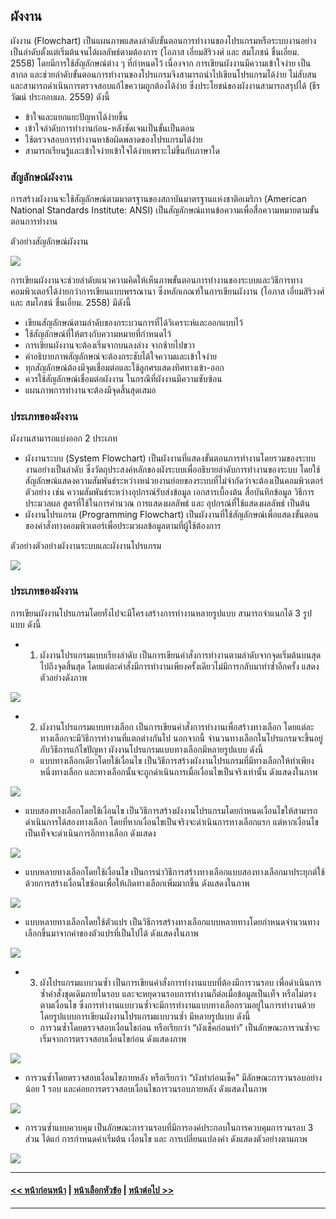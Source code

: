 ## ผังงาน
ผังงาน (Flowchart) เป็นแผนภาพแสดงลำดับขั้นตอนการทำงานของโปรแกรมหรือระบบงานอย่างเป็นลำดับตั้งแต่เริ่มต้นจนได้ผลลัพธ์ตามต้องการ (โอภาส เอี่ยมสิริวงศ์ และ สมโภชน์ ชื่นเอี่ยม. 2558) โดยมีการใช้สัญลักษณ์ต่าง ๆ ที่กำหนดไว้ เนื่องจาก การเขียนผังงานมีความเข้าใจง่าย เป็นสากล และช่วยลำดับขั้นตอนการทำงานของโปรแกรมจึงสามารถนำไปเขียนโปรแกรมได้ง่าย ไม่สับสน และสามารถดำเนินการตรวจสอบแก้ไขความถูกต้องได้ง่าย ซึ่งประโยชน์ของผังงานสามารถสรุปได้ (ธีรวัฒน์ ประกอบผล. 2559) ดังนี้
* ข้าใจและแยกแยะปัญหาได้ง่ายขึ้น
* เข้าใจลำดับการทำงานก่อน-หลังชัดเจนเป็นขั้นเป็นตอน
* ใช้ตรวจสอบการทำงานหาข้อผิดพลาดของโปรแกรมได้ง่าย
* สามารถเรียนรู้และเข้าใจง่ายเข้าใจได้ง่ายเพราะไม่ขึ้นกับภาษาใด

### สัญลักษณ์ผังงาน
การสร้างผังงานจะใช้สัญลักษณ์ตามมาตรฐานของสถาบันมาตรฐานแห่งชาติอเมริกา (American National Standards Institute: ANSI) เป็นสัญลักษณ์แทนข้อความเพื่อสื่อความหมายตามขั้นตอนการทำงาน 

ตัวอย่างสัญลักษณ์ผังงาน

<img src=img/0201-2.png>

การเขียนผังงานจะช่วยลำดับแนวความคิดให้เห็นภาพขั้นตอนการทำงานของระบบและวิธีการทางคอมพิวเตอร์ได้ง่ายกว่าการเขียนแบบพรรณานา  ซึ่งหลักเกณฑ์ในการเขียนผังงาน (โอภาส เอี่ยมสิริวงศ์ และ สมโภชน์ ชื่นเอี่ยม. 2558) มีดังนี้ 
* เขียนสัญลักษณ์ตามลำดับของกระบวนการที่ได้วิเคราะห์และออกแบบไว้
* ใช้สัญลักษณ์ที่ให้ตรงกับความหมายที่กำหนดไว้
* การเขียนผังงานจะต้องเริ่มจากบนลงล่าง จากซ้ายไปขวา
* คำอธิบายภาพสัญลักษณ์จะต้องกระชับได้ใจความและเข้าใจง่าย
* ทุกสัญลักษณ์ต้องมีจุดเชื่อมต่อและใช้ลูกศรแสดงทิศทางเข้า-ออก
* ควรใช้สัญลักษณ์เชื่อมต่อผังงาน ในกรณีที่ผังงานมีความซับซ้อน
* แผนภาพการทำงานจะต้องมีจุดสิ้นสุดเสมอ

### ประเภทของผังงาน
ผังงานสามารถแบ่งออก 2 ประเภท 
* ผังงานระบบ (System Flowchart) เป็นผังงานที่แสดงขั้นตอนการทำงานโดยรวมของระบบงานอย่างเป็นลำดับ ซึ่งวัตถุประสงค์หลักของผังระบบเพื่ออธิบายลำดับการทำงานของระบบ โดยใช้สัญลักษณ์แสดงความสัมพันธ์ระหว่างหน่วยงานย่อยของระบบที่ไม่จำกัดว่าจะต้องเป็นคอมพิวเตอร์ ตัวอย่าง เช่น ความสัมพันธ์ระหว่างอุปกรณ์รับส่งข้อมูล เอกสารเบื้องต้น สื่อบันทึกข้อมูล วิธีการประมวลผล สูตรที่ใช้ในการคำนวณ การแสดงผลลัพธ์ และ อุปกรณ์ที่ใช้แสดงผลลัพธ์ เป็นต้น
* ผังงานโปรแกรม (Programming Flowchart) เป็นผังงานที่ใช้สัญลักษณ์เพื่อแสดงขั้นตอนของคำสั่งทางคอมพิวเตอร์เพื่อประมวผลข้อมูลตามที่ผู้ใช้ต้องการ

ตัวอย่างตัวอย่างผังงานระบบและผังงานโปรแกรม

<img src=img/0201.png>

### ประเภทของผังงาน
การเขียนผังงานโปรแกรมโดยทั่งไปจะมีโครงสร้างการทำงานหลายรูปแบบ สามารถจำแนกได้ 3 รูปแบบ ดังนี้ 
* 1. ผังงานโปรแกรมแบบเรียงลำดับ เป็นการเขียนคำสั่งการทำงานตามลำดับจากจุดเริ่มต้นบนสุดไปถึงจุดสิ้นสุด โดยแต่ละคำสั่งมีการทำงานเพียงครั้งเดียวไม่มีการกลับมาทำซ้ำอีกครั้ง แสดงตัวอย่างดังภาพ

<img src=img/0202.png>

* 2. ผังงานโปรแกรมแบบทางเลือก เป็นการเขียนคำสั่งการทำงานเพื่อสร้างทางเลือก โดยแต่ละทางเลือกจะมีวิธีการทำงานที่แตกต่างกันไป นอกจากนี้ จำนวนทางเลือกในโปรแกรมจะขึ้นอยู่กับวิธีการแก้ไขปัญหา ผังงานโปรแกรมแบบทางเลือกมีหลายรูปแบบ ดังนี้
  * แบบทางเลือกเดียวโดยใช้เงื่อนไข เป็นวิธีการสร้างผังงานโปรแกรมที่มีทางเลือกให้ทำเพียงหนึ่งทางเลือก และทางเลือกนั้นจะถูกดำเนินการเมื่อเงื่อนไขเป็นจริงเท่านั้น ดังแสดงในภาพ

<img src=img/0203.png>

  * แบบสองทางเลือกโดยใช้เงื่อนไข เป็นวิธีการสร้างผังงานโปรแกรมโดยกำหนดเงื่อนไขให้สามารถดำเนินการได้สองทางเลือก โดยที่หากเงื่อนไขเป็นจริงจะดำเนินการทางเลือกแรก แต่หากเงื่อนไขเป็นเท็จจะดำเนินการอีกทางเลือก ดังแสดง

<img src=img/0204.png>

  * แบบหลายทางเลือกโดยใช้เงื่อนไข เป็นการนำวิธีการสร้างทางเลือกแบบสองทางเลือกมาประยุกต์ใช้ด้วยการสร้างเงื่อนไขซ้อนเพื่อให้เกิดทางเลือกเพิ่มมากขึ้น ดังแสดงในภาพ

<img src=img/0205.png>

  * แบบหลายทางเลือกโดยใช้ตัวแปร เป็นวิธีการสร้างทางเลือกแบบหลายทางโดยกำหนดจำนวนทางเลือกขึ้นมาจากค่าของตัวแปรที่เป็นไปได้ ดังแสดงในภาพ
  
<img src=img/0206.png>

* 3. ผังโปรแกรมแบบวนซ้ำ เป็นการเขียนคำสั่งการทำงานแบบที่ต้องมีการวนรอบ เพื่อดำเนินการซ้ำคำสั่งชุดเดิมภายในรอบ และจะหยุดวนรอบการทำงานก็ต่อเมื่อข้อมูลเป็นเท็จ หรือไม่ตรงตามเงื่อนไข ซึ่งการทำงานแบบวนซ้ำจะมีการทำงานแบบทางเลือกรวมอยู่ในการทำงานด้วย โดยรูปแบบการเขียนผังงานโปรแกรมแบบวนซ้ำ มีหลายรูปแบบ ดังนี้  
  * การวนซ้ำโดยตรวจสอบเงื่อนไขก่อน หรือเรียกว่า “ผังเช็คก่อนทำ”  เป็นลักษณะการวนซ้ำจะเริ่มจากการตรวจสอบเงื่อนไขก่อน ดังแสดงภาพ
  
<img src=img/0207.png>

  * การวนซ้ำโดยตรวจสอบเงื่อนไขภายหลัง หรือเรียกว่า “ผังทำก่อนเช็ค” มีลักษณะการวนรอบอย่างน้อย 1 รอบ และค่อยการตรวจสอบเงื่อนไขการวนรอบภายหลัง ดังแสดงในภาพ

<img src=img/0208.png>

  * การวนซ้ำแบบควบคุม เป็นลักษณะการวนรอบที่มีการองค์ประกอบในการควบคุมการวนรอบ 3 ส่วน ได้แก่ การกำหนดค่าเริ่มต้น เงื่อนไข และ การเปลี่ยนแปลงค่า ดังแสดงตัวอย่างตามภาพ

<img src=img/0209.png>

---
#### [<< หน้าก่อนหน้า](0201.md) | [หน้าเลือกหัวข้อ](README.md) | [หน้าต่อไป >>](0203.md)
---


